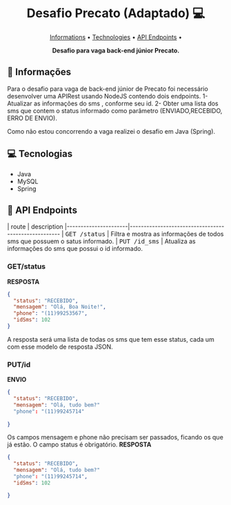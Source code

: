 <h1 align="center" style="font-weight: bold;">Desafio Precato (Adaptado) 💻</h1>

<p align="center">
<a href="#informations">Informations</a> •
<a href="#tech">Technologies</a> • 
<a href="#routes">API Endpoints</a> •
</p>

<p align="center">
    <b>Desafio para vaga back-end júnior Precato.</b>
</p>

<h2 id="informations">🎯 Informações</h2>

Para o desafio para vaga de back-end júnior de Precato foi necessário desenvolver uma APIRest usando NodeJS contendo dois endpoints.
1- Atualizar as informações do sms , conforme seu id. 
2- Obter uma lista dos sms que contem o status informado como parâmetro (ENVIADO,RECEBIDO, ERRO DE ENVIO).

Como não estou concorrendo a vaga realizei o desafio em Java (Spring).

<h2 id="technologies">💻 Tecnologias</h2>

- Java
- MySQL
- Spring

<h2 id="routes">📍 API Endpoints</h2>
​
| route               | description                                          
|----------------------|-----------------------------------------------------
| <kbd>GET /status</kbd>     | Filtra e mostra as informações de todos sms que possuem o satus informado.
| <kbd>PUT /id_sms</kbd>     | Atualiza as informações do sms que possui o id informado.

<h3 id="get-auth-detail">GET/status</h3>

**RESPOSTA**
```json
{
  "status": "RECEBIDO",
  "mensagem": "Olá, Boa Noite!",
  "phone": "(11)99253567",
  "idSms": 102
}
```
A resposta será uma lista de todas os sms que tem esse status, cada um com esse modelo de resposta JSON.
<h3 id="post-auth-detail">PUT/id</h3>

**ENVIO**
```json
{
  "status": "RECEBIDO",
  "mensagem": "Olá, tudo bem?"
  "phone": "(11)99245714"
   
}
```
Os campos mensagem e phone não precisam ser passados, ficando os que já estão. O campo status é obrigatório.
**RESPOSTA**
```json
{
  "status": "RECEBIDO",
  "mensagem": "Olá, tudo bem?"
  "phone": "(11)99245714",
  "idSms": 102

}
```


